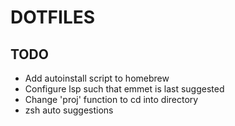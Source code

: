 # DOTFILES

## TODO

- Add autoinstall script to homebrew
- Configure lsp such that emmet is last suggested
- Change 'proj' function to cd into directory
- zsh auto suggestions
